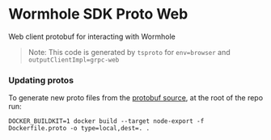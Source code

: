 # Wormhole SDK Proto Web

Web client protobuf for interacting with Wormhole

> Note: This code is generated by `tsproto` for `env=browser` and `outputClientImpl=grpc-web`

### Updating protos

To generate new proto files from the [protobuf source](/proto), at the root of the repo run:

    DOCKER_BUILDKIT=1 docker build --target node-export -f Dockerfile.proto -o type=local,dest=. .
